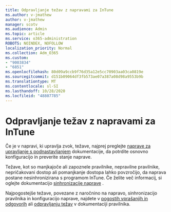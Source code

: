 ```yaml
---
title: Odpravljanje težav z napravami za InTune
ms.author: v-jmathew
author: v-jmathew
manager: scotv
ms.audience: Admin
ms.topic: article
ms.service: o365-administration
ROBOTS: NOINDEX, NOFOLLOW
localization_priority: Normal
ms.collection: Adm_O365
ms.custom:
- "9003834"
- "6851"
ms.openlocfilehash: 80d09a9ccb9f76d35a12e5cc70903aa03ca0819e
ms.sourcegitcommit: d151b09064df3fb573ae07a387a08d98a9553b9b
ms.translationtype: MT
ms.contentlocale: sl-SI
ms.lasthandoff: 10/28/2020
ms.locfileid: "48807785"
---
```

# <a name="troubleshooting-problems-with-intune-devices"></a>Odpravljanje težav z napravami za InTune

Če je v napravi, ki upravlja zvok, težave, najprej preglejte [naprave za upravljanje s podnastavljanjem](https://docs.microsoft.com/mem/intune/protect/endpoint-security-manage-devices) dokumentacije, da potrdite osnovno konfiguracijo in preverite stanje naprave.

Težave, kot so manjkajoče ali zapoznele pravilnike, nepravilne pravilnike, nepričakovani dostop ali pomanjkanje dostopa lahko povzročijo, da naprava postane nesinhronizirana s programom InTune. Če želite več informacij, si oglejte dokumentacijo [sinhronizacije naprave](https://docs.microsoft.com/mem/intune/remote-actions/device-sync) .

Najpogostejše težave, povezane z naročnino na napravo, sinhronizacijo pravilnika in konfiguracijo naprave, najdete v [pogostih vprašanjih in odgovorih](https://docs.microsoft.com/mem/intune/configuration/device-profile-troubleshoot) ali [odpravljanju težav](https://docs.microsoft.com/mem/intune/configuration/troubleshoot-policies-in-microsoft-intune) v dokumentaciji pravilnika.
